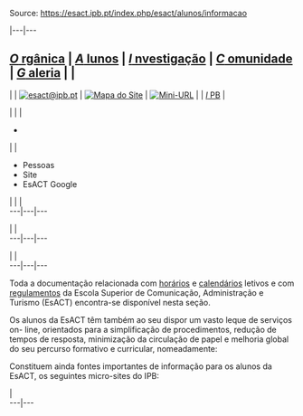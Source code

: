 Source: https://esact.ipb.pt/index.php/esact/alunos/informacao

|---|---  
  
[_O_ rgânica](/index.php/esact/organica "Orgânica") | [_A_ lunos](/index.php/esact/alunos "Alunos") | [_I_ nvestigação](/index.php/esact/investigacao "Investigação") | [_C_ omunidade](/index.php/esact/comunidade "Comunidade") | [_G_ aleria](/index.php/esact/galeria "Galeria") |  |   
---  
|  | [![esact@ipb.pt](/templates/esact-template-alunos/images/mail.png)](mailto:esact@ipb.pt?subject=Portal%20ESACT "esact@ipb.pt") | [![Mapa do Site](/templates/esact-template-alunos/images/mapa.png)](/index.php/esact-map "Mapa do Site") | [![Mini-URL](/templates/esact-template-alunos/images/miniurl.png)](javascript:; "Mini-URL") |  | [_I_ PB](http://www.ipb.pt "Instituto Politécnico de Bragança") |   
  
  

  

  
  
  
  
  
  
  
  
  
  
  
  
  
  
|   |  | 

  *   

|  | 

  * Pessoas
  * Site
  * EsACT Google

|  |  |   
---|---|---  
  
|  |   
---|---|---  
  
|  |   
---|---|---  
  
  
Toda a documentação relacionada com
[horários](/index.php/esact/alunos/horarios) e
[calendários](/index.php/esact/alunos/calendario-de-exames) letivos e com
[regulamentos](/index.php/esact/alunos/informacao/regulamentos) da Escola
Superior de Comunicação, Administração e Turismo (EsACT) encontra-se
disponível nesta seção.  
  
Os alunos da EsACT têm também ao seu dispor um vasto leque de serviços on-
line, orientados para a simplificação de procedimentos, redução de tempos de
resposta, minimização da circulação de papel e melhoria global do seu percurso
formativo e curricular, nomeadamente:

  

Constituem ainda fontes importantes de informação para os alunos da EsACT, os
seguintes micro-sites do IPB:

  

|  
---|---  
  
